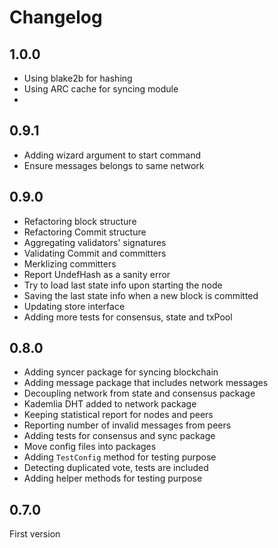# Changelog

## 1.0.0
- Using blake2b for hashing
- Using ARC cache for syncing module
- 

## 0.9.1
- Adding wizard argument to start command
- Ensure messages belongs to same network

## 0.9.0
- Refactoring block structure
- Refactoring Commit structure
- Aggregating validators' signatures
- Validating Commit and committers
- Merklizing committers
- Report UndefHash as a sanity error
- Try to load last state info upon starting the node
- Saving the last state info when a new block is committed
- Updating store interface
- Adding more tests for consensus, state and txPool

## 0.8.0
- Adding syncer package for syncing blockchain
- Adding message package that includes network messages
- Decoupling network from state and consensus package
- Kademlia DHT added to network package
- Keeping statistical report for nodes and peers
- Reporting number of invalid messages from peers
- Adding tests for consensus and sync package
- Move config files into packages
- Adding `TestConfig` method for testing purpose
- Detecting duplicated vote, tests are included
- Adding helper methods for testing purpose

## 0.7.0

 First version